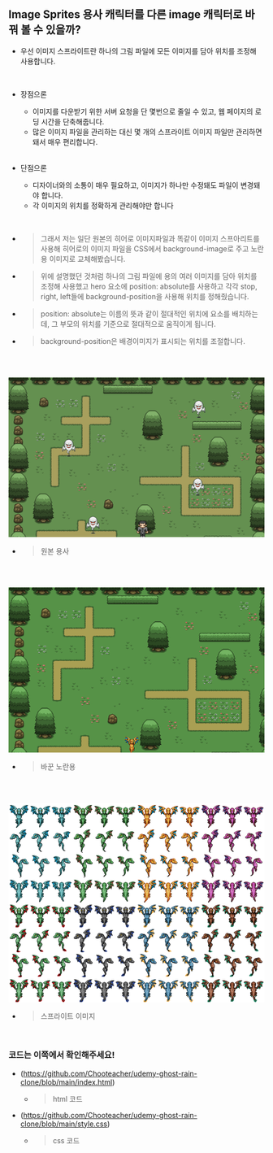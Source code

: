 ## Image Sprites 용사 캐릭터를 다른 image 캐릭터로 바꿔 볼 수 있을까?

- 우선 이미지 스프라이트란 하나의 그림 파일에 모든 이미지를 담아 위치를 조정해 사용합니다.

<br>

- 장점으론

  - 이미지를 다운받기 위한 서버 요청을 단 몇번으로 줄일 수 있고, 웹 페이지의 로딩 시간을 단축해줍니다.
  - 많은 이미지 파일을 관리하는 대신 몇 개의 스프라이트 이미지 파일만 관리하면 돼서 매우 편리합니다.

  <br>

- 단점으론
  - 디자이너와의 소통이 매우 필요하고, 이미지가 하나만 수정돼도 파일이 변경돼야 합니다.
  - 각 이미지의 위치를 정확하게 관리해야만 합니다

<br>

- > 그래서 저는 일단 원본의 히어로 이미지파일과 똑같이 이미지 스프아리트를 사용해 히어로의 이미지 파일을 CSS에서 background-image로 주고 노란 용 이미지로 교체해봤습니다.
- > 위에 설명했던 것처럼 하나의 그림 파일에 용의 여러 이미지를 담아 위치를 조정해 사용했고 hero 요소에 position: absolute를 사용하고 각각 stop, right, left들에 background-position을 사용해 위치를 정해줬습니다.

- > position: absolute는 이름의 뜻과 같이 절대적인 위치에 요소를 배치하는데, 그 부모의 위치를 기준으로 절대적으로 움직이게 됩니다.

- > background-position은 배경이미지가 표시되는 위치를 조절합니다.

<br>
<br>

![s](./img/hero.png)

- > 원본 용사

<br>
<br>

![s](./img/dragon.png)

- > 바꾼 노란용

<br>
<br>

![s](./Img/hero1.png)

- > 스프라이트 이미지

<br>

### 코드는 이쪽에서 확인해주세요!

- (https://github.com/Chooteacher/udemy-ghost-rain-clone/blob/main/index.html)

  - > html 코드

- (https://github.com/Chooteacher/udemy-ghost-rain-clone/blob/main/style.css)

  - > css 코드
